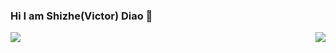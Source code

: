 ### Hi I am Shizhe(Victor) Diao 👋


<div>
<img align="left" src="https://github-readme-stats.vercel.app/api?username=shizhediao&show_icons=true&icon_color=000000&text_color=000000&bg_color=ffffff&hide_title=false&title_color=000000?count_private=true&include_all_commits=true" />
<img align="right" src="https://github-readme-stats.vercel.app/api/top-langs/?username=shizhediao&count_private=true" />
</div>

<!--
**shizhediao/shizhediao** is a ✨ _special_ ✨ repository because its `README.md` (this file) appears on your GitHub profile.

Here are some ideas to get you started:

- 🔭 I’m currently working on ...
- 🌱 I’m currently learning ...
- 👯 I’m looking to collaborate on ...
- 🤔 I’m looking for help with ...
- 💬 Ask me about ...
- 📫 How to reach me: ...
- 😄 Pronouns: ...
- ⚡ Fun fact: ...
-->


